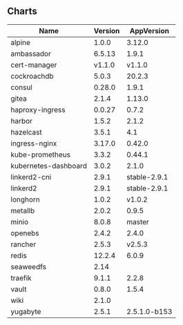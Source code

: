 ## Charts
Name | Version | AppVersion
-----|---------|-----------
alpine | 1.0.0 | 3.12.0
ambassador | 6.5.13 | 1.9.1
cert-manager | v1.1.0 | v1.1.0
cockroachdb | 5.0.3 | 20.2.3
consul | 0.28.0 | 1.9.1
gitea | 2.1.4 | 1.13.0
haproxy-ingress | 0.0.27 | 0.7.2
harbor | 1.5.2 | 2.1.2
hazelcast | 3.5.1 | 4.1
ingress-nginx | 3.17.0 | 0.42.0
kube-prometheus | 3.3.2 | 0.44.1
kubernetes-dashboard | 3.0.2 | 2.1.0
linkerd2-cni | 2.9.1 | stable-2.9.1
linkerd2 | 2.9.1 | stable-2.9.1
longhorn | 1.0.2 | v1.0.2
metallb | 2.0.2 | 0.9.5
minio | 8.0.8 | master
openebs | 2.4.2 | 2.4.0
rancher | 2.5.3 | v2.5.3
redis | 12.2.4 | 6.0.9
seaweedfs | 2.14 | 
traefik | 9.1.1 | 2.2.8
vault | 0.8.0 | 1.5.4
wiki | 2.1.0 | 
yugabyte | 2.5.1 | 2.5.1.0-b153
